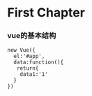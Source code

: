# First Chapter

### vue的基本结构

```
new Vue({
  el:'#app',
  data:function(){
   return{
    data1:'1'
  }
})
```



